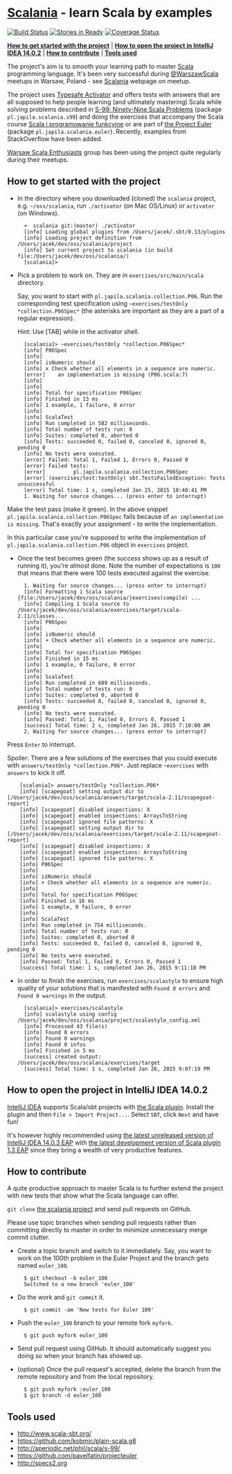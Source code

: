 # [Scalania](http://scalania.pl) - learn Scala by examples

[![Build Status](https://travis-ci.org/jaceklaskowski/scalania.svg?branch=master)](https://travis-ci.org/jaceklaskowski/scalania)
[![Stories in Ready](https://badge.waffle.io/jaceklaskowski/scalania.png?label=ready&title=Ready)](https://waffle.io/jaceklaskowski/scalania)
[![Coverage Status](https://img.shields.io/coveralls/jaceklaskowski/scalania.svg)](https://coveralls.io/r/jaceklaskowski/scalania)

**[How to get started with the project](#how-to-get-started-with-the-project)** |
**[How to open the project in IntelliJ IDEA 14.0.2](#how-to-open-the-project-in-intellij-idea-1402)** |
**[How to contribute](#how-to-contribute)** |
**[Tools used](#tools-used)**

The project's aim is to smooth your learning path to master [Scala](http://scala-lang.org) programming language.
It's been very successful during [@WarszawScala](https://twitter.com/WarszawScaLa/) meetups in Warsaw, Poland - see [Scalania](http://scalania.pl) webpage on meetup.

The project uses [Typesafe Activator](http://typesafe.com/activator) and offers tests with answers that are all supposed to help
people learning (and ultimately mastering) Scala while solving problems described in [S-99: Ninety-Nine Scala Problems](http://aperiodic.net/phil/scala/s-99/) (package `pl.japila.scalania.s99`) and doing the exercises that accompany the Scala course [Scala i programowanie funkcyjne](http://www.grzegorzbalcerek.net/scalafp.html) or are part of [the Project Euler](http://projecteuler.net/problems) (package `pl.japila.scalania.euler`). Recently, examples from StackOverflow have been added.

[Warsaw Scala Enthusiasts](http://warsawscala.pl/) group has been using the project quite regularly during their meetups.

## How to get started with the project

* In the directory where you downloaded (cloned) the `scalania` project, e.g. `~/oss/scalania`, run `./activator` (on Mac OS/Linux) or `activator` (on Windows).

        ➜  scalania git:(master) ./activator
        [info] Loading global plugins from /Users/jacek/.sbt/0.13/plugins
        [info] Loading project definition from /Users/jacek/dev/oss/scalania/project
        [info] Set current project to scalania (in build file:/Users/jacek/dev/oss/scalania/)
        [scalania]>

* Pick a problem to work on. They are in `exercises/src/main/scala` directory.

    Say, you want to start with `pl.japila.scalania.collection.P06`. Run the corresponding test specification using `~exercises/testOnly *collection.P06Spec*` (the asterisks are important as they are a part of a regular expression).
    
    Hint: Use [TAB] while in the activator shell.

        [scalania]> ~exercises/testOnly *collection.P06Spec*
        [info] P06Spec
        [info] 
        [info] isNumeric should
        [info] x Check whether all elements in a sequence are numeric.
        [error]    an implementation is missing (P06.scala:7)
        [info] 
        [info] 
        [info] Total for specification P06Spec
        [info] Finished in 13 ms
        [info] 1 example, 1 failure, 0 error
        [info]  
        [info] ScalaTest
        [info] Run completed in 582 milliseconds.
        [info] Total number of tests run: 0
        [info] Suites: completed 0, aborted 0
        [info] Tests: succeeded 0, failed 0, canceled 0, ignored 0, pending 0
        [info] No tests were executed.
        [error] Failed: Total 1, Failed 1, Errors 0, Passed 0
        [error] Failed tests:
        [error]         pl.japila.scalania.collection.P06Spec
        [error] (exercises/test:testOnly) sbt.TestsFailedException: Tests unsuccessful
        [error] Total time: 1 s, completed Jan 25, 2015 10:40:41 PM
        1. Waiting for source changes... (press enter to interrupt)

Make the test pass (make it green). In the above snippet `pl.japila.scalania.collection.P06Spec` fails because of `an implementation is missing`.
That's exactly your assignment - to write the implementation.

In this particular case you're supposed to write the implementation of `pl.japila.scalania.collection.P06` object in `exercises` project.

* Once the test becomes green (the *success* shows up as a result of running it), you're *almost* done. Note the number of expectations is `100` that means that there were 100 tests executed against the exercise.

        1. Waiting for source changes... (press enter to interrupt)
        [info] Formatting 1 Scala source {file:/Users/jacek/dev/oss/scalania/}exercises(compile) ...
        [info] Compiling 1 Scala source to /Users/jacek/dev/oss/scalania/exercises/target/scala-2.11/classes...
        [info] P06Spec
        [info] 
        [info] isNumeric should
        [info] + Check whether all elements in a sequence are numeric.
        [info] 
        [info] Total for specification P06Spec
        [info] Finished in 15 ms
        [info] 1 example, 0 failure, 0 error
        [info]  
        [info] ScalaTest
        [info] Run completed in 689 milliseconds.
        [info] Total number of tests run: 0
        [info] Suites: completed 0, aborted 0
        [info] Tests: succeeded 0, failed 0, canceled 0, ignored 0, pending 0
        [info] No tests were executed.
        [info] Passed: Total 1, Failed 0, Errors 0, Passed 1
        [success] Total time: 2 s, completed Jan 26, 2015 7:10:00 AM
        2. Waiting for source changes... (press enter to interrupt)

Press `Enter` to interrupt.

Spoiler: There are a few solutions of the exercises that you could execute with `answers/testOnly *collection.P06*`.
Just replace `~exercises` with `answers` to kick it off.

        [scalania]> answers/testOnly *collection.P06*
        [info] [scapegoat] setting output dir to [/Users/jacek/dev/oss/scalania/answers/target/scala-2.11/scapegoat-report]
        [info] [scapegoat] disabled inspections: X
        [info] [scapegoat] enabled inspections: ArraysToString
        [info] [scapegoat] ignored file patterns: X
        [info] [scapegoat] setting output dir to [/Users/jacek/dev/oss/scalania/exercises/target/scala-2.11/scapegoat-report]
        [info] [scapegoat] disabled inspections: X
        [info] [scapegoat] enabled inspections: ArraysToString
        [info] [scapegoat] ignored file patterns: X
        [info] P06Spec
        [info]
        [info] isNumeric should
        [info] + Check whether all elements in a sequence are numeric.
        [info]
        [info] Total for specification P06Spec
        [info] Finished in 16 ms
        [info] 1 example, 0 failure, 0 error
        [info]
        [info] ScalaTest
        [info] Run completed in 754 milliseconds.
        [info] Total number of tests run: 0
        [info] Suites: completed 0, aborted 0
        [info] Tests: succeeded 0, failed 0, canceled 0, ignored 0, pending 0
        [info] No tests were executed.
        [info] Passed: Total 1, Failed 0, Errors 0, Passed 1
        [success] Total time: 1 s, completed Jan 26, 2015 9:11:10 PM

* In order to finish the exercises, run `exercises/scalastyle` to ensure high quality of your solutions that is 
manifested with `Found 0 errors` and `Found 0 warnings` in the output.

        [scalania]> exercises/scalastyle
        [info] scalastyle using config /Users/jacek/dev/oss/scalania/project/scalastyle_config.xml
        [info] Processed 43 file(s)
        [info] Found 0 errors
        [info] Found 0 warnings
        [info] Found 0 infos
        [info] Finished in 5 ms
        [success] created output: /Users/jacek/dev/oss/scalania/exercises/target
        [success] Total time: 1 s, completed Jan 26, 2015 9:07:19 PM

## How to open the project in IntelliJ IDEA 14.0.2

[IntelliJ IDEA](http://www.jetbrains.com/idea/) supports Scala/sbt projects with [the Scala plugin](http://plugins.jetbrains.com/plugin/?id=1347).
Install the plugin and then `File > Import Project...`. Select `SBT`, click `Next` and have fun!

It's however highly recommended using [the latest unreleased version of IntelliJ IDEA 14.0.3 EAP](https://confluence.jetbrains.com/display/IDEADEV/IDEA+14+EAP) with [the latest development version of Scala plugin 1.3 EAP](https://confluence.jetbrains.com/display/SCA/Scala+plugin+EAP) since they bring a wealth of very productive features.

## How to contribute

A quite productive approach to master Scala is to further extend the project with new tests that show what the Scala language can offer.

`git clone` [the scalania project](https://github.com/jaceklaskowski/scalania) and send pull requests on GitHub.

Please use topic branches when sending pull requests rather than committing directly to master in order to minimize unnecessary merge commit clutter.

* Create a topic branch and switch to it immediately. Say, you want to work on the 100th problem in the Euler Project and the branch gets named `euler_100`.

        $ git checkout -b euler_100
        Switched to a new branch 'euler_100'

* Do the work and `git commit` it.

        $ git commit -am 'New tests for Euler 100'

* Push the `euler_100` branch to your remote fork `myfork`.

        $ git push myfork euler_100

* Send pull request using GitHub. It should automatically suggest you doing so when your branch has showed up.

* (optional) Once the pull request's accepted, delete the branch from the remote repository and from the local repository.

        $ git push myfork :euler_100
        $ git branch -d euler_100

## Tools used

* http://www.scala-sbt.org/
* https://github.com/kobmic/plain-scala.g8
* http://aperiodic.net/phil/scala/s-99/
* https://github.com/pavelfatin/projecteuler
* http://specs2.org
